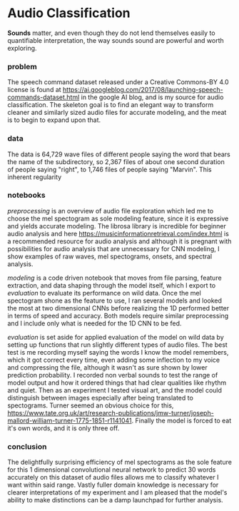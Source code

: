# Audio Classification
**Sounds** matter, and even though they do not lend themselves easily to quantifiable interpretation, the way sounds sound are powerful and worth exploring.

### problem
The speech command dataset released under a Creative Commons-BY 4.0 license is found at https://ai.googleblog.com/2017/08/launching-speech-commands-dataset.html in the google AI blog, and is my source for audio classification.  The skeleton goal is to find an elegant way to transform cleaner and similarly sized audio files for accurate modeling, and the meat is to begin to expand upon that.

### data
The data is 64,729 wave files of different people saying the word that bears the name of the subdirectory, so 2,367 files of about one second duration of people saying "right", to 1,746 files of people saying "Marvin".  This inherent regularity

### notebooks
_preprocessing_ is an overview of audio file exploration which led me to choose the mel spectogram as sole modeling feature, since it is expressive and yields accurate modeling.  The librosa library is incredible for beginner audio analysis and here https://musicinformationretrieval.com/index.html is a recommended resource for audio analysis and although it is pregnant with possibilities for audio analysis that are unnecessary for CNN modeling, I show examples of raw waves, mel spectograms, onsets, and spectral analysis.

_modeling_ is a code driven notebook that moves from file parsing, feature extraction, and data shaping through the model itself, which I export to _evaluation_ to evaluate its performance on wild data.  Once the mel spectogram shone as the feature to use, I ran several models and looked the most at two dimensional CNNs before realizing the 1D performed better in terms of speed and accuracy.  Both models require similar preprocessing and I include only what is needed for the 1D CNN to be fed.

_evaluation_ is set aside for applied evaluation of the model on wild data by setting up functions that run slightly different types of audio files.  The best test is me recording myself saying the words I know the model remembers, which it got correct every time, even adding some inflection to my voice and compressing the file, although it wasn't as sure shown by lower prediction probability.  I recorded non verbal sounds to test the range of model output and how it ordered things that had clear qualities like rhythm and quiet.  Then as an experiment I tested visual art, and the model could distinguish between images especially after being translated to spectograms.  Turner seemed an obvious choice for this, https://www.tate.org.uk/art/research-publications/jmw-turner/joseph-mallord-william-turner-1775-1851-r1141041.  Finally the model is forced to eat it's own words, and it is only three off.

### conclusion
The delightfully surprising efficiency of mel spectograms as the sole feature for this 1 dimensional convolutional neural network to predict 30 words accurately on this dataset of audio files allows me to classify whatever I want within said range.  Vastly fuller domain knowledge is necessary for clearer interpretations of my experiment and I am pleased that the model's ability to make distinctions can be a damp launchpad for further analysis.
